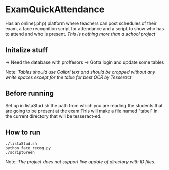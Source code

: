 # ExamQuickAttendance
Has an online(.php) platform where teachers can post schedules of their exam, a face recognition script for attendance and a script to show who has to attend and who is present.
*This is nothing more than a school project*

## Initalize stuff
-> Need the database with proffesors
-> Gotta login and update some tables

Note: *Tables should use Calibri text and should be cropped without any white spaces except for the table for best OCR by Tesseract*
## Before running
Set up in listaStud.sh the path from which you are reading the students that are going to be present at the exam.This will make a file named "tabel" in the current directory that will be tesseract-ed.

## How to run
```
./listaStud.sh
python face_recog.py
./scriptGreen
```

Note: *The project does not support live update of directory with ID files.*
